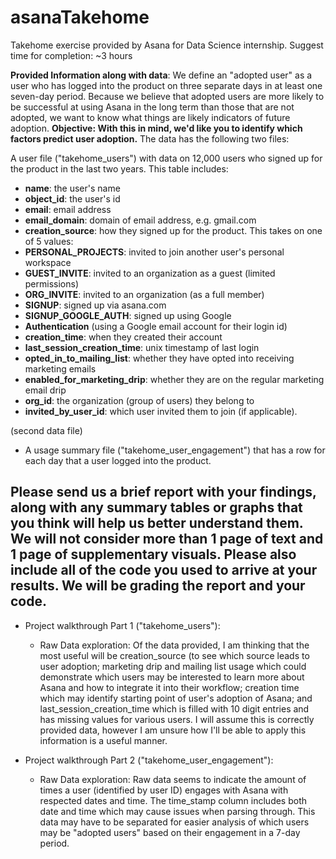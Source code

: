 # asanaTakehome
Takehome exercise provided by Asana for Data Science internship. Suggest time for completion: ~3 hours

**Provided Information along with data**: We define an "adopted user" as a user who has logged into the product on three separate days in at least one seven-day period. Because we believe that adopted users are more likely to be successful at using Asana in the long term than those that are not adopted, we want to know what things are likely indicators of future adoption. 
**Objective: With this in mind, we'd like you to identify which factors predict user adoption.**
The data has the following two files:
 
A user file ("takehome_users") with data on 12,000 users who signed up for the product in the last two years. This table includes:
  - **name**: the user's name
  - **object_id**: the user's id
  - **email**: email address
  - **email_domain**: domain of email address, e.g. gmail.com
  - **creation_source**: how they signed up for the product. This takes on one of 5 values:
  - **PERSONAL_PROJECTS**: invited to join another user's personal workspace
  - **GUEST_INVITE**: invited to an organization as a guest (limited permissions)
  - **ORG_INVITE**: invited to an organization (as a full member)
  - **SIGNUP**: signed up via asana.com
  - **SIGNUP_GOOGLE_AUTH**: signed up using Google
  - **Authentication** (using a Google email account for their login id)
  - **creation_time**: when they created their account
  - **last_session_creation_time**: unix timestamp of last login
  - **opted_in_to_mailing_list**: whether they have opted into receiving marketing emails
  - **enabled_for_marketing_drip**: whether they are on the regular marketing email drip
  - **org_id**: the organization (group of users) they belong to
  - **invited_by_user_id**: which user invited them to join (if applicable).
 
 (second data file)
  - A usage summary file ("takehome_user_engagement") that has a row for each day that a user logged into the product.
 
**Please send us a brief report with your findings, along with any summary tables or graphs that you think will help us better understand them. We will not consider more than 1 page of text and 1 page of supplementary visuals. Please also include all of the code you used to arrive at your results. We will be grading the report and your code.**
 ---------------------------------------------------------------------------------------------------------------------------------
 
 - Project walkthrough Part 1 ("takehome_users"): 
   - Raw Data exploration: Of the data provided, I am thinking that the most useful will be creation_source (to see which source leads to user adoption; marketing drip and mailing list usage which could demonstrate which users may be interested to learn more about Asana and how to integrate it into their workflow; creation time which may identify starting point of user's adoption of Asana; and last_session_creation_time which is filled with 10 digit entries and has missing values for various users. I will assume this is correctly provided data, however I am unsure how I'll be able to apply this information is a useful manner.
   
- Project walkthrough Part 2 ("takehome_user_engagement"): 
   - Raw Data exploration: Raw data seems to indicate the amount of times a user (identified by user ID) engages with Asana with respected dates and time. The time_stamp column includes both date and time which may cause issues when parsing through. This data may have to be separated for easier analysis of which users may be "adopted users" based on their engagement in a 7-day period.
